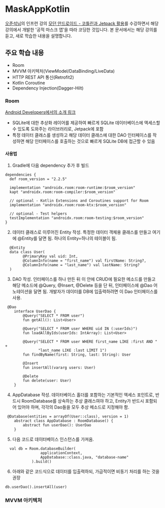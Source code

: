 # MaskAppKotlin
[오준석님](https://github.com/junsuk50)의 인프런 강의 [모던 안드로이드 - 코틀린과 Jetpack 활용](https://www.inflearn.com/course/%EB%AA%A8%EB%8D%98-%EC%95%88%EB%93%9C%EB%A1%9C%EC%9D%B4%EB%93%9C-%EC%BD%94%ED%8B%80%EB%A6%B0-%EC%A0%9C%ED%8A%B8%ED%8C%A9)를 수강하면서 해당 강의에서 개발한 '공적 마스크 앱'을 따라 코딩한 것입니다. 본 문서에서는 해당 강의를 듣고, 새로 학습한 내용을 설명합니다.

## 주요 학습 내용
 - Room
 - MVVM 아키텍처(ViewModel/DataBinding/LiveData)
 - HTTP REST API 통신(Retrofit2)
 - Kotlin Coroutine
 - Dependency Injection(Dagger-Hilt)

### Room
[Android Developers에서의 소개 링크](https://developer.android.com/training/data-storage/room?hl=ko)

 - SQLite에 대한 추상화 레이어를 제공하여 빠르게 SQLite 데이터베이스에 액세스할 수 있도록 도와주는 라이브러리로, Jetpack에 포함
 - 특정 데이터 클래스를 생성하고 해당 데이터 클래스에 대한 DAO 인터페이스를 작성하면 해당 인터페이스를 호출하는 것으로 빠르게 SQLite DB에 접근할 수 있음
 
#### 사용법
1. Gradle에 다음 dependency 추가 후 빌드
```
dependencies {
  def room_version = "2.2.5"

  implementation "androidx.room:room-runtime:$room_version"
  kapt "androidx.room:room-compiler:$room_version"

  // optional - Kotlin Extensions and Coroutines support for Room
  implementation "androidx.room:room-ktx:$room_version"

  // optional - Test helpers
  testImplementation "androidx.room:room-testing:$room_version"
}
```
2. 데이터 클래스로 이루어진 Entity 작성. 특정한 데이터 객체용 클래스를 만들고 여기에 @Entity를 달면 됨. 하나의 Entity=하나의 테이블이 됨.
```
  @Entity
  data class User(
        @PrimaryKey val uid: Int,
        @ColumnInfo(name = "first_name") val firstName: String?,
        @ColumnInfo(name = "last_name") val lastName: String?
  )
```
3. DAO 작성. 인터페이스를 하나 만든 뒤 이 안에 CRUD에 필요한 메소드를 만들고 해당 메소드에 @Query, @Insert, @Delete 등을 단 뒤, 인터페이스에 @Dao 어노테이션을 달면 됨. 개발자가 데이터를 DB에 입출력하려면 이 Dao 인터페이스를 사용.
```
 @Dao
    interface UserDao {
        @Query("SELECT * FROM user")
        fun getAll(): List<User>

        @Query("SELECT * FROM user WHERE uid IN (:userIds)")
        fun loadAllByIds(userIds: IntArray): List<User>

        @Query("SELECT * FROM user WHERE first_name LIKE :first AND " +
               "last_name LIKE :last LIMIT 1")
        fun findByName(first: String, last: String): User

        @Insert
        fun insertAll(vararg users: User)

        @Delete
        fun delete(user: User)
    }
```
4. AppDatabase 작성. 데이터베이스 홀더를 포함하는 기본적인 액세스 포인트로, 반드시 RoomDatabase를 상속하는 추상 클래스여야 하고, Entity가 반드시 포함되어 있어야 하며, 각각의 Dao들을 모두 추상 메소드로 지정해야 함.
```
 @Database(entities = arrayOf(User::class), version = 1)
    abstract class AppDatabase : RoomDatabase() {
        abstract fun userDao(): UserDao
    }
```
5. 다음 코드로 데이터베이스 인스턴스를 가져옴.
```
  val db = Room.databaseBuilder(
                applicationContext,
                AppDatabase::class.java, "database-name"
            ).build()
```
6. 아래와 같은 코드식으로 데이터를 입출력하되, 가급적이면 비동기 처리를 하는 것을 권장
```
db.userDao().insertAll(user)
```

### MVVM 아키텍처

